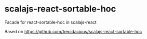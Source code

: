 # scalajs-react-sortable-hoc
Facade for react-sortable-hoc in scalajs-react

Based on https://github.com/trepidacious/scalajs-react-sortable-hoc
